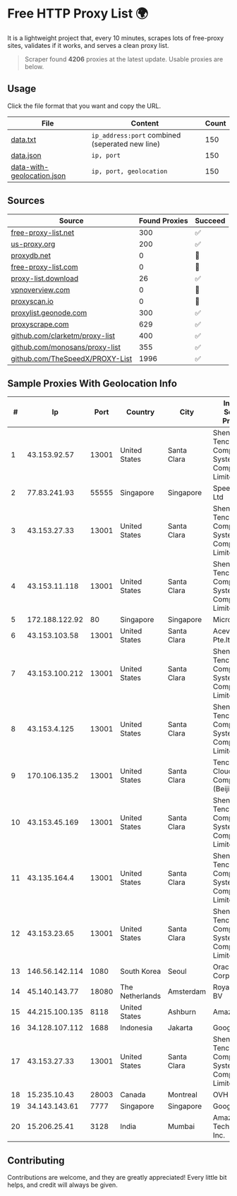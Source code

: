 
# Free HTTP Proxy List 🌍

It is a lightweight project that, every 10 minutes, scrapes lots of free-proxy sites, validates if it works, and serves a clean proxy list.


> Scraper found **4206** proxies at the latest update. Usable proxies are below.

## Usage

Click the file format that you want and copy the URL.


|File|Content|Count|
|----|-------|-----|
|[data.txt](https://raw.githubusercontent.com/themiralay/Proxy-List-World/master/data.txt)|`ip_address:port` combined (seperated new line)|150|
|[data.json](https://raw.githubusercontent.com/themiralay/Proxy-List-World/master/data.json)|`ip, port`|150|
|[data-with-geolocation.json](https://raw.githubusercontent.com/themiralay/Proxy-List-World/master/data-with-geolocation.json)|`ip, port, geolocation`|150|

## Sources

|Source|Found Proxies|Succeed|
|------|-------------|-------|
|[free-proxy-list.net](https://free-proxy-list.net)|300|✅|
|[us-proxy.org](https://www.us-proxy.org)|200|✅|
|[proxydb.net](http://proxydb.net)|0|🚫|
|[free-proxy-list.com](https://free-proxy-list.com/?page=&port=&type%5B%5D=http&type%5B%5D=https&up_time=0&search=Search)|0|🚫|
|[proxy-list.download](https://www.proxy-list.download/HTTP)|26|✅|
|[vpnoverview.com](https://vpnoverview.com/privacy/anonymous-browsing/free-proxy-servers)|0|🚫|
|[proxyscan.io](https://www.proxyscan.io)|0|🚫|
|[proxylist.geonode.com](https://proxylist.geonode.com/api/proxy-list?limit=300&page=1&sort_by=lastChecked&sort_type=desc&protocols=http,https)|300|✅|
|[proxyscrape.com](https://api.proxyscrape.com/v2/?request=displayproxies&protocol=http&timeout=10000&country=all&ssl=all&anonymity=all)|629|✅|
|[github.com/clarketm/proxy-list](https://raw.githubusercontent.com/clarketm/proxy-list/master/proxy-list-raw.txt)|400|✅|
|[github.com/monosans/proxy-list](https://raw.githubusercontent.com/monosans/proxy-list/main/proxies/http.txt)|355|✅|
|[github.com/TheSpeedX/PROXY-List](https://raw.githubusercontent.com/TheSpeedX/PROXY-List/master/http.txt)|1996|✅|


## Sample Proxies With Geolocation Info

|#|Ip|Port|Country|City|Internet Service Provider|
|-|--|----|-------|----|-------------------------|
|1|43.153.92.57|13001|United States|Santa Clara|Shenzhen Tencent Computer Systems Company Limited|
|2|77.83.241.93|55555|Singapore|Singapore|SpeedyPage Ltd|
|3|43.153.27.33|13001|United States|Santa Clara|Shenzhen Tencent Computer Systems Company Limited|
|4|43.153.11.118|13001|United States|Santa Clara|Shenzhen Tencent Computer Systems Company Limited|
|5|172.188.122.92|80|Singapore|Singapore|Microsoft|
|6|43.153.103.58|13001|United States|Santa Clara|Aceville Pte.ltd|
|7|43.153.100.212|13001|United States|Santa Clara|Shenzhen Tencent Computer Systems Company Limited|
|8|43.153.4.125|13001|United States|Santa Clara|Shenzhen Tencent Computer Systems Company Limited|
|9|170.106.135.2|13001|United States|Santa Clara|Tencent Cloud Computing (Beijing) Co|
|10|43.153.45.169|13001|United States|Santa Clara|Shenzhen Tencent Computer Systems Company Limited|
|11|43.135.164.4|13001|United States|Santa Clara|Shenzhen Tencent Computer Systems Company Limited|
|12|43.153.23.65|13001|United States|Santa Clara|Shenzhen Tencent Computer Systems Company Limited|
|13|146.56.142.114|1080|South Korea|Seoul|Oracle Corporation|
|14|45.140.143.77|18080|The Netherlands|Amsterdam|RoyaleHosting BV|
|15|44.215.100.135|8118|United States|Ashburn|Amazon.com|
|16|34.128.107.112|1688|Indonesia|Jakarta|Google LLC|
|17|43.153.27.33|13001|United States|Santa Clara|Shenzhen Tencent Computer Systems Company Limited|
|18|15.235.10.43|28003|Canada|Montreal|OVH SAS|
|19|34.143.143.61|7777|Singapore|Singapore|Google LLC|
|20|15.206.25.41|3128|India|Mumbai|Amazon Technologies Inc.|



## Contributing

Contributions are welcome, and they are greatly appreciated! Every
little bit helps, and credit will always be given.

